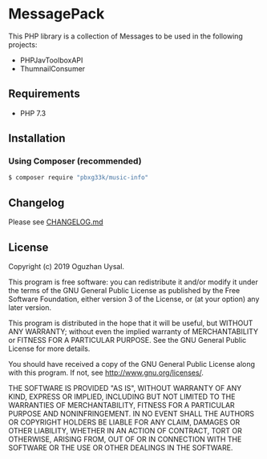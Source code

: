# MessagePack #

This PHP library is a collection of Messages to be used in the following projects:
* PHPJavToolboxAPI
* ThumnailConsumer

## Requirements ##
* PHP 7.3

## Installation ##

### Using Composer (recommended) ###
``` bash
$ composer require "pbxg33k/music-info"
```

## Changelog

Please see [CHANGELOG.md](CHANGELOG.md)

## License

Copyright (c) 2019 Oguzhan Uysal.

This program is free software: you can redistribute it and/or modify it under the terms of the GNU General Public License as published by the Free Software Foundation, either version 3 of the License, or (at your option) any later version.

This program is distributed in the hope that it will be useful, but WITHOUT ANY WARRANTY; without even the implied warranty of MERCHANTABILITY or FITNESS FOR A PARTICULAR PURPOSE. See the GNU General Public License for more details.

You should have received a copy of the GNU General Public License along with this program.  If not, see <http://www.gnu.org/licenses/>.

THE SOFTWARE IS PROVIDED "AS IS", WITHOUT WARRANTY OF ANY KIND, EXPRESS OR IMPLIED, INCLUDING BUT NOT LIMITED TO THE WARRANTIES OF MERCHANTABILITY, FITNESS FOR A PARTICULAR PURPOSE AND NONINFRINGEMENT. IN NO EVENT SHALL THE AUTHORS OR COPYRIGHT HOLDERS BE LIABLE FOR ANY CLAIM, DAMAGES OR OTHER LIABILITY, WHETHER IN AN ACTION OF CONTRACT, TORT OR OTHERWISE, ARISING FROM, OUT OF OR IN CONNECTION WITH THE SOFTWARE OR THE USE OR OTHER DEALINGS IN THE SOFTWARE.